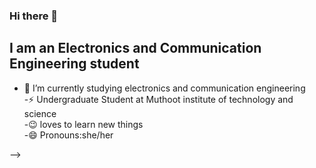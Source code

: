 ### Hi there 👋
## I am an Electronics and Communication Engineering student

- 🔭 I’m currently studying electronics and communication engineering  
-⚡ Undergraduate Student at Muthoot institute of technology and science  
-😉 loves to learn new things  
-😄 Pronouns:she/her  


-->
